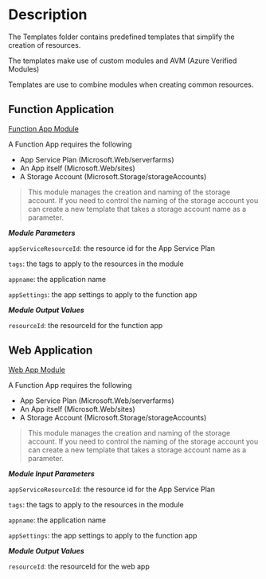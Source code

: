 # Description

The Templates folder contains predefined templates that simplify the creation of resources.

The templates make use of custom modules and AVM (Azure Verified Modules)

Templates are use to combine modules when creating common resources.

Function Application
---
[Function App Module](function-app-module.bicep)

A Function App requires the following
- App Service Plan (Microsoft.Web/serverfarms)
- An App itself (Microsoft.Web/sites)
- A Storage Account (Microsoft.Storage/storageAccounts)

>This module manages the creation and naming of the storage account. If you need to control the naming of the storage account you can create a new template that takes a storage account name as a parameter.

***Module Parameters***

`appServiceResourceId`: the resource id for the App Service Plan

`tags`: the tags to apply to the resources in the module

`appname`: the application name 

`appSettings`: the app settings to apply to the function app 

***Module Output Values***

`resourceId`: the resourceId for the function app

Web Application
---
[Web App Module](web-app-module.bicep)

A Function App requires the following
- App Service Plan (Microsoft.Web/serverfarms)
- An App itself (Microsoft.Web/sites)
- A Storage Account (Microsoft.Storage/storageAccounts)

>This module manages the creation and naming of the storage account. If you need to control the naming of the storage account you can create a new template that takes a storage account name as a parameter.

***Module Input Parameters***

`appServiceResourceId`: the resource id for the App Service Plan

`tags`: the tags to apply to the resources in the module

`appname`: the application name 

`appSettings`: the app settings to apply to the function app 

***Module Output Values***

`resourceId`: the resourceId for the web app
